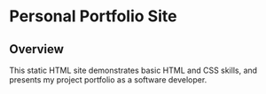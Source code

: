 # Personal Portfolio Site

## Overview

This static HTML site demonstrates basic HTML and CSS skills, and presents my
project portfolio as a software developer.
